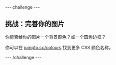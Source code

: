 \--- challenge \---

## 挑战：完善你的图片

你能否给你的图片一个背景颜色？或一个圆角边框？

你可以在 <a href="http://jumpto.cc/colours" target="_blank">jumpto.cc/colours</a> 找到更多 CSS 颜色名称。

\--- /challenge \---